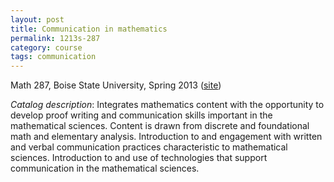 ```yaml
---
layout: post
title: Communication in mathematics
permalink: 1213s-287
category: course
tags: communication
---
```


Math 287, Boise State University, Spring 2013 ([site](http://boolesrings.org/scoskey/courses/1213s-287))<!--more-->

*Catalog description*: Integrates mathematics content with the opportunity to develop proof writing and communication skills important in the mathematical sciences. Content is drawn from discrete and foundational math and elementary analysis. Introduction to and engagement with written and verbal communication practices characteristic to mathematical sciences. Introduction to and use of technologies that support communication in the mathematical sciences.
